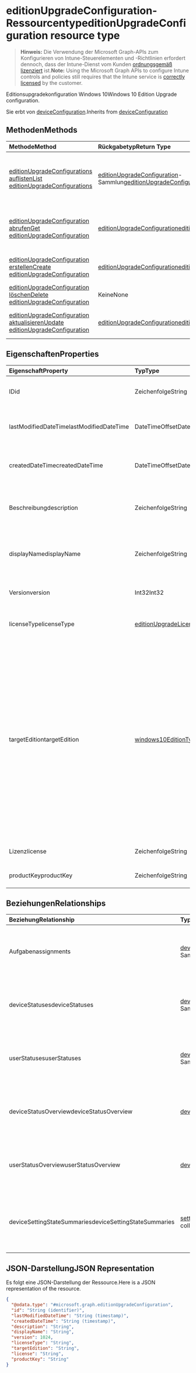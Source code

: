 # <a name="editionupgradeconfiguration-resource-type"></a><span data-ttu-id="680ba-101">editionUpgradeConfiguration-Ressourcentyp</span><span class="sxs-lookup"><span data-stu-id="680ba-101">editionUpgradeConfiguration resource type</span></span>

> <span data-ttu-id="680ba-102">**Hinweis:** Die Verwendung der Microsoft Graph-APIs zum Konfigurieren von Intune-Steuerelementen und -Richtlinien erfordert dennoch, dass der Intune-Dienst vom Kunden [ordnungsgemäß lizenziert](https://go.microsoft.com/fwlink/?linkid=839381) ist.</span><span class="sxs-lookup"><span data-stu-id="680ba-102">**Note:** Using the Microsoft Graph APIs to configure Intune controls and policies still requires that the Intune service is [correctly licensed](https://go.microsoft.com/fwlink/?linkid=839381) by the customer.</span></span>

<span data-ttu-id="680ba-103">Editionsupgradekonfiguration Windows 10</span><span class="sxs-lookup"><span data-stu-id="680ba-103">Windows 10 Edition Upgrade configuration.</span></span>

<span data-ttu-id="680ba-104">Sie erbt von [deviceConfiguration](../resources/intune_deviceconfig_deviceconfiguration.md).</span><span class="sxs-lookup"><span data-stu-id="680ba-104">Inherits from [deviceConfiguration](../resources/intune_deviceconfig_deviceconfiguration.md)</span></span>

## <a name="methods"></a><span data-ttu-id="680ba-105">Methoden</span><span class="sxs-lookup"><span data-stu-id="680ba-105">Methods</span></span>
|<span data-ttu-id="680ba-106">Methode</span><span class="sxs-lookup"><span data-stu-id="680ba-106">Method</span></span>|<span data-ttu-id="680ba-107">Rückgabetyp</span><span class="sxs-lookup"><span data-stu-id="680ba-107">Return Type</span></span>|<span data-ttu-id="680ba-108">Beschreibung</span><span class="sxs-lookup"><span data-stu-id="680ba-108">Description</span></span>|
|:---|:---|:---|
|[<span data-ttu-id="680ba-109">editionUpgradeConfigurations auflisten</span><span class="sxs-lookup"><span data-stu-id="680ba-109">List editionUpgradeConfigurations</span></span>](../api/intune_deviceconfig_editionupgradeconfiguration_list.md)|<span data-ttu-id="680ba-110">[editionUpgradeConfiguration](../resources/intune_deviceconfig_editionupgradeconfiguration.md)-Sammlung</span><span class="sxs-lookup"><span data-stu-id="680ba-110">[editionUpgradeConfiguration](../resources/intune_deviceconfig_editionupgradeconfiguration.md) collection</span></span>|<span data-ttu-id="680ba-111">Auflisten von Eigenschaften und Beziehungen der [editionUpgradeConfiguration](../resources/intune_deviceconfig_editionupgradeconfiguration.md)-Objekte.</span><span class="sxs-lookup"><span data-stu-id="680ba-111">List properties and relationships of the [editionUpgradeConfiguration](../resources/intune_deviceconfig_editionupgradeconfiguration.md) objects.</span></span>|
|[<span data-ttu-id="680ba-112">editionUpgradeConfiguration abrufen</span><span class="sxs-lookup"><span data-stu-id="680ba-112">Get editionUpgradeConfiguration</span></span>](../api/intune_deviceconfig_editionupgradeconfiguration_get.md)|[<span data-ttu-id="680ba-113">editionUpgradeConfiguration</span><span class="sxs-lookup"><span data-stu-id="680ba-113">editionUpgradeConfiguration</span></span>](../resources/intune_deviceconfig_editionupgradeconfiguration.md)|<span data-ttu-id="680ba-114">Lesen von Eigenschaften und Beziehungen des [editionUpgradeConfiguration](../resources/intune_deviceconfig_editionupgradeconfiguration.md)-Objekts.</span><span class="sxs-lookup"><span data-stu-id="680ba-114">Read properties and relationships of the [editionUpgradeConfiguration](../resources/intune_deviceconfig_editionupgradeconfiguration.md) object.</span></span>|
|[<span data-ttu-id="680ba-115">editionUpgradeConfiguration erstellen</span><span class="sxs-lookup"><span data-stu-id="680ba-115">Create editionUpgradeConfiguration</span></span>](../api/intune_deviceconfig_editionupgradeconfiguration_create.md)|[<span data-ttu-id="680ba-116">editionUpgradeConfiguration</span><span class="sxs-lookup"><span data-stu-id="680ba-116">editionUpgradeConfiguration</span></span>](../resources/intune_deviceconfig_editionupgradeconfiguration.md)|<span data-ttu-id="680ba-117">Erstellen eines neuen [editionUpgradeConfiguration](../resources/intune_deviceconfig_editionupgradeconfiguration.md)-Objekts.</span><span class="sxs-lookup"><span data-stu-id="680ba-117">Create a new [editionUpgradeConfiguration](../resources/intune_deviceconfig_editionupgradeconfiguration.md) object.</span></span>|
|[<span data-ttu-id="680ba-118">editionUpgradeConfiguration löschen</span><span class="sxs-lookup"><span data-stu-id="680ba-118">Delete editionUpgradeConfiguration</span></span>](../api/intune_deviceconfig_editionupgradeconfiguration_delete.md)|<span data-ttu-id="680ba-119">Keine</span><span class="sxs-lookup"><span data-stu-id="680ba-119">None</span></span>|<span data-ttu-id="680ba-120">Löscht eine [editionUpgradeConfiguration](../resources/intune_deviceconfig_editionupgradeconfiguration.md).</span><span class="sxs-lookup"><span data-stu-id="680ba-120">Deletes a [editionUpgradeConfiguration](../resources/intune_deviceconfig_editionupgradeconfiguration.md).</span></span>|
|[<span data-ttu-id="680ba-121">editionUpgradeConfiguration aktualisieren</span><span class="sxs-lookup"><span data-stu-id="680ba-121">Update editionUpgradeConfiguration</span></span>](../api/intune_deviceconfig_editionupgradeconfiguration_update.md)|[<span data-ttu-id="680ba-122">editionUpgradeConfiguration</span><span class="sxs-lookup"><span data-stu-id="680ba-122">editionUpgradeConfiguration</span></span>](../resources/intune_deviceconfig_editionupgradeconfiguration.md)|<span data-ttu-id="680ba-123">Aktualisieren der Eigenschaften eines [editionUpgradeConfiguration](../resources/intune_deviceconfig_editionupgradeconfiguration.md)-Objekts.</span><span class="sxs-lookup"><span data-stu-id="680ba-123">Update the properties of a [editionUpgradeConfiguration](../resources/intune_deviceconfig_editionupgradeconfiguration.md) object.</span></span>|

## <a name="properties"></a><span data-ttu-id="680ba-124">Eigenschaften</span><span class="sxs-lookup"><span data-stu-id="680ba-124">Properties</span></span>
|<span data-ttu-id="680ba-125">Eigenschaft</span><span class="sxs-lookup"><span data-stu-id="680ba-125">Property</span></span>|<span data-ttu-id="680ba-126">Typ</span><span class="sxs-lookup"><span data-stu-id="680ba-126">Type</span></span>|<span data-ttu-id="680ba-127">Beschreibung</span><span class="sxs-lookup"><span data-stu-id="680ba-127">Description</span></span>|
|:---|:---|:---|
|<span data-ttu-id="680ba-128">ID</span><span class="sxs-lookup"><span data-stu-id="680ba-128">id</span></span>|<span data-ttu-id="680ba-129">Zeichenfolge</span><span class="sxs-lookup"><span data-stu-id="680ba-129">String</span></span>|<span data-ttu-id="680ba-130">Schlüssel der Entität</span><span class="sxs-lookup"><span data-stu-id="680ba-130">Key of the entity.</span></span> <span data-ttu-id="680ba-131">Geerbt von [deviceConfiguration](../resources/intune_deviceconfig_deviceconfiguration.md).</span><span class="sxs-lookup"><span data-stu-id="680ba-131">Inherited from [deviceConfiguration](../resources/intune_deviceconfig_deviceconfiguration.md)</span></span>|
|<span data-ttu-id="680ba-132">lastModifiedDateTime</span><span class="sxs-lookup"><span data-stu-id="680ba-132">lastModifiedDateTime</span></span>|<span data-ttu-id="680ba-133">DateTimeOffset</span><span class="sxs-lookup"><span data-stu-id="680ba-133">DateTimeOffset</span></span>|<span data-ttu-id="680ba-134">Datum und Uhrzeit der letzten Änderung des Objekts.</span><span class="sxs-lookup"><span data-stu-id="680ba-134">DateTime the object was last modified.</span></span> <span data-ttu-id="680ba-135">Geerbt von [deviceConfiguration](../resources/intune_deviceconfig_deviceconfiguration.md).</span><span class="sxs-lookup"><span data-stu-id="680ba-135">Inherited from [deviceConfiguration](../resources/intune_deviceconfig_deviceconfiguration.md)</span></span>|
|<span data-ttu-id="680ba-136">createdDateTime</span><span class="sxs-lookup"><span data-stu-id="680ba-136">createdDateTime</span></span>|<span data-ttu-id="680ba-137">DateTimeOffset</span><span class="sxs-lookup"><span data-stu-id="680ba-137">DateTimeOffset</span></span>|<span data-ttu-id="680ba-138">Datum und Uhrzeit der Erstellung des Objekts.</span><span class="sxs-lookup"><span data-stu-id="680ba-138">DateTime the object was created.</span></span> <span data-ttu-id="680ba-139">Geerbt von [deviceConfiguration](../resources/intune_deviceconfig_deviceconfiguration.md).</span><span class="sxs-lookup"><span data-stu-id="680ba-139">Inherited from [deviceConfiguration](../resources/intune_deviceconfig_deviceconfiguration.md)</span></span>|
|<span data-ttu-id="680ba-140">Beschreibung</span><span class="sxs-lookup"><span data-stu-id="680ba-140">description</span></span>|<span data-ttu-id="680ba-141">Zeichenfolge</span><span class="sxs-lookup"><span data-stu-id="680ba-141">String</span></span>|<span data-ttu-id="680ba-142">Beschreibung der Gerätekonfiguration (vom Administrator festgelegt).</span><span class="sxs-lookup"><span data-stu-id="680ba-142">Admin provided description of the Device Configuration.</span></span> <span data-ttu-id="680ba-143">Geerbt von [deviceConfiguration](../resources/intune_deviceconfig_deviceconfiguration.md).</span><span class="sxs-lookup"><span data-stu-id="680ba-143">Inherited from [deviceConfiguration](../resources/intune_deviceconfig_deviceconfiguration.md)</span></span>|
|<span data-ttu-id="680ba-144">displayName</span><span class="sxs-lookup"><span data-stu-id="680ba-144">displayName</span></span>|<span data-ttu-id="680ba-145">Zeichenfolge</span><span class="sxs-lookup"><span data-stu-id="680ba-145">String</span></span>|<span data-ttu-id="680ba-146">Name der Gerätekonfiguration (vom Administrator festgelegt).</span><span class="sxs-lookup"><span data-stu-id="680ba-146">Admin provided name of the device configuration.</span></span> <span data-ttu-id="680ba-147">Geerbt von [deviceConfiguration](../resources/intune_deviceconfig_deviceconfiguration.md).</span><span class="sxs-lookup"><span data-stu-id="680ba-147">Inherited from [deviceConfiguration](../resources/intune_deviceconfig_deviceconfiguration.md)</span></span>|
|<span data-ttu-id="680ba-148">Version</span><span class="sxs-lookup"><span data-stu-id="680ba-148">version</span></span>|<span data-ttu-id="680ba-149">Int32</span><span class="sxs-lookup"><span data-stu-id="680ba-149">Int32</span></span>|<span data-ttu-id="680ba-150">Version der Gerätekonfiguration.</span><span class="sxs-lookup"><span data-stu-id="680ba-150">Version of the device configuration.</span></span> <span data-ttu-id="680ba-151">Geerbt von [deviceConfiguration](../resources/intune_deviceconfig_deviceconfiguration.md).</span><span class="sxs-lookup"><span data-stu-id="680ba-151">Inherited from [deviceConfiguration](../resources/intune_deviceconfig_deviceconfiguration.md)</span></span>|
|<span data-ttu-id="680ba-152">licenseType</span><span class="sxs-lookup"><span data-stu-id="680ba-152">licenseType</span></span>|[<span data-ttu-id="680ba-153">editionUpgradeLicenseType</span><span class="sxs-lookup"><span data-stu-id="680ba-153">editionUpgradeLicenseType</span></span>](../resources/intune_deviceconfig_editionupgradelicensetype.md)|<span data-ttu-id="680ba-154">Typ der Edition Upgrade-Lizenz.</span><span class="sxs-lookup"><span data-stu-id="680ba-154">Edition Upgrade License Type.</span></span> <span data-ttu-id="680ba-155">Mögliche Werte sind: `productKey`, `licenseFile`.</span><span class="sxs-lookup"><span data-stu-id="680ba-155">The possible values are:</span></span>|
|<span data-ttu-id="680ba-156">targetEdition</span><span class="sxs-lookup"><span data-stu-id="680ba-156">targetEdition</span></span>|[<span data-ttu-id="680ba-157">windows10EditionType</span><span class="sxs-lookup"><span data-stu-id="680ba-157">windows10EditionType</span></span>](../resources/intune_deviceconfig_windows10editiontype.md)|<span data-ttu-id="680ba-158">Zieledition von Edition Upgrade.</span><span class="sxs-lookup"><span data-stu-id="680ba-158">Edition Upgrade Target Edition.</span></span> <span data-ttu-id="680ba-159">Die möglichen Werte sind: `windows10Enterprise`, `windows10EnterpriseN`, `windows10Education`, `windows10EducationN`, `windows10MobileEnterprise`, `windows10HolographicEnterprise`, `windows10Professional`, `windows10ProfessionalN`, `windows10ProfessionalEducation`, `windows10ProfessionalEducationN`, `windows10ProfessionalWorkstation`, `windows10ProfessionalWorkstationN`.</span><span class="sxs-lookup"><span data-stu-id="680ba-159">The possible values are `windows10Enterprise`, `windows10EnterpriseN`, `windows10Education`, `windows10EducationN`, `windows10MobileEnterprise`, `windows10HolographicEnterprise`, `windows10Professional`, `windows10ProfessionalN`, `windows10ProfessionalEducation`, `windows10ProfessionalEducationN`, `windows10ProfessionalWorkstation`, or `windows10ProfessionalWorkstationN`.</span></span>|
|<span data-ttu-id="680ba-160">Lizenz</span><span class="sxs-lookup"><span data-stu-id="680ba-160">license</span></span>|<span data-ttu-id="680ba-161">Zeichenfolge</span><span class="sxs-lookup"><span data-stu-id="680ba-161">String</span></span>|<span data-ttu-id="680ba-162">Inhalt der Edition Upgrade-Lizenzdatei</span><span class="sxs-lookup"><span data-stu-id="680ba-162">Edition Upgrade License File Content.</span></span>|
|<span data-ttu-id="680ba-163">productKey</span><span class="sxs-lookup"><span data-stu-id="680ba-163">productKey</span></span>|<span data-ttu-id="680ba-164">Zeichenfolge</span><span class="sxs-lookup"><span data-stu-id="680ba-164">String</span></span>|<span data-ttu-id="680ba-165">Produktschlüssel des Editionsupgrades.</span><span class="sxs-lookup"><span data-stu-id="680ba-165">Edition Upgrade Product Key.</span></span>|

## <a name="relationships"></a><span data-ttu-id="680ba-166">Beziehungen</span><span class="sxs-lookup"><span data-stu-id="680ba-166">Relationships</span></span>
|<span data-ttu-id="680ba-167">Beziehung</span><span class="sxs-lookup"><span data-stu-id="680ba-167">Relationship</span></span>|<span data-ttu-id="680ba-168">Typ</span><span class="sxs-lookup"><span data-stu-id="680ba-168">Type</span></span>|<span data-ttu-id="680ba-169">Beschreibung</span><span class="sxs-lookup"><span data-stu-id="680ba-169">Description</span></span>|
|:---|:---|:---|
|<span data-ttu-id="680ba-170">Aufgaben</span><span class="sxs-lookup"><span data-stu-id="680ba-170">assignments</span></span>|<span data-ttu-id="680ba-171">[deviceConfigurationAssignment](../resources/intune_deviceconfig_deviceconfigurationassignment.md)-Sammlung</span><span class="sxs-lookup"><span data-stu-id="680ba-171">[deviceConfigurationAssignment](../resources/intune_deviceconfig_deviceconfigurationassignment.md) collection</span></span>|<span data-ttu-id="680ba-172">Liste der Zuweisungen für das Gerätekonfigurationsprofil.</span><span class="sxs-lookup"><span data-stu-id="680ba-172">The list of assignments for the device configuration profile.</span></span> <span data-ttu-id="680ba-173">Geerbt von [deviceConfiguration](../resources/intune_deviceconfig_deviceconfiguration.md).</span><span class="sxs-lookup"><span data-stu-id="680ba-173">Inherited from [deviceConfiguration](../resources/intune_deviceconfig_deviceconfiguration.md)</span></span>|
|<span data-ttu-id="680ba-174">deviceStatuses</span><span class="sxs-lookup"><span data-stu-id="680ba-174">deviceStatuses</span></span>|<span data-ttu-id="680ba-175">[deviceConfigurationDeviceStatus](../resources/intune_deviceconfig_deviceconfigurationdevicestatus.md)-Sammlung</span><span class="sxs-lookup"><span data-stu-id="680ba-175">[deviceConfigurationDeviceStatus](../resources/intune_deviceconfig_deviceconfigurationdevicestatus.md) collection</span></span>|<span data-ttu-id="680ba-176">Installationsstatus der Gerätekonfiguration nach Gerät.</span><span class="sxs-lookup"><span data-stu-id="680ba-176">Device configuration installation status by device.</span></span> <span data-ttu-id="680ba-177">Geerbt von [deviceConfiguration](../resources/intune_deviceconfig_deviceconfiguration.md).</span><span class="sxs-lookup"><span data-stu-id="680ba-177">Inherited from [deviceConfiguration](../resources/intune_deviceconfig_deviceconfiguration.md)</span></span>|
|<span data-ttu-id="680ba-178">userStatuses</span><span class="sxs-lookup"><span data-stu-id="680ba-178">userStatuses</span></span>|<span data-ttu-id="680ba-179">[deviceConfigurationUserStatus](../resources/intune_deviceconfig_deviceconfigurationuserstatus.md)-Sammlung</span><span class="sxs-lookup"><span data-stu-id="680ba-179">[deviceConfigurationUserStatus](../resources/intune_deviceconfig_deviceconfigurationuserstatus.md) collection</span></span>|<span data-ttu-id="680ba-180">Installationsstatus der Gerätekonfiguration nach Benutzer.</span><span class="sxs-lookup"><span data-stu-id="680ba-180">Device configuration installation stauts by user.</span></span> <span data-ttu-id="680ba-181">Geerbt von [deviceConfiguration](../resources/intune_deviceconfig_deviceconfiguration.md)</span><span class="sxs-lookup"><span data-stu-id="680ba-181">Inherited from [deviceConfiguration](../resources/intune_deviceconfig_deviceconfiguration.md)</span></span>|
|<span data-ttu-id="680ba-182">deviceStatusOverview</span><span class="sxs-lookup"><span data-stu-id="680ba-182">deviceStatusOverview</span></span>|[<span data-ttu-id="680ba-183">deviceConfigurationDeviceOverview</span><span class="sxs-lookup"><span data-stu-id="680ba-183">deviceConfigurationDeviceOverview</span></span>](../resources/intune_deviceconfig_deviceconfigurationdeviceoverview.md)|<span data-ttu-id="680ba-184">Übersicht über den Status der Gerätekonfiguration nach Gerät. Geerbt von [deviceConfiguration](../resources/intune_deviceconfig_deviceconfiguration.md).</span><span class="sxs-lookup"><span data-stu-id="680ba-184">Device Configuration devices status overview Inherited from [deviceConfiguration](../resources/intune_deviceconfig_deviceconfiguration.md)</span></span>|
|<span data-ttu-id="680ba-185">userStatusOverview</span><span class="sxs-lookup"><span data-stu-id="680ba-185">userStatusOverview</span></span>|[<span data-ttu-id="680ba-186">deviceConfigurationUserOverview</span><span class="sxs-lookup"><span data-stu-id="680ba-186">deviceConfigurationUserOverview</span></span>](../resources/intune_deviceconfig_deviceconfigurationuseroverview.md)|<span data-ttu-id="680ba-187">Übersicht über den Status der Gerätekonfiguration nach Benutzer. Geerbt von [deviceConfiguration](../resources/intune_deviceconfig_deviceconfiguration.md).</span><span class="sxs-lookup"><span data-stu-id="680ba-187">Device Configuration users status overview Inherited from [deviceConfiguration](../resources/intune_deviceconfig_deviceconfiguration.md)</span></span>|
|<span data-ttu-id="680ba-188">deviceSettingStateSummaries</span><span class="sxs-lookup"><span data-stu-id="680ba-188">deviceSettingStateSummaries</span></span>|<span data-ttu-id="680ba-189">[settingStateDeviceSummary](../resources/intune_deviceconfig_settingstatedevicesummary.md)-Sammlung</span><span class="sxs-lookup"><span data-stu-id="680ba-189">[settingStateDeviceSummary](../resources/intune_deviceconfig_settingstatedevicesummary.md) collection</span></span>|<span data-ttu-id="680ba-190">Übersicht über den Einstellungsstatus für die Gerätekonfiguration nach Gerät. Geerbt von [deviceConfiguration](../resources/intune_deviceconfig_deviceconfiguration.md)</span><span class="sxs-lookup"><span data-stu-id="680ba-190">Device Configuration Setting State Device Summary Inherited from [deviceConfiguration](../resources/intune_deviceconfig_deviceconfiguration.md)</span></span>|

## <a name="json-representation"></a><span data-ttu-id="680ba-191">JSON-Darstellung</span><span class="sxs-lookup"><span data-stu-id="680ba-191">JSON Representation</span></span>
<span data-ttu-id="680ba-192">Es folgt eine JSON-Darstellung der Ressource.</span><span class="sxs-lookup"><span data-stu-id="680ba-192">Here is a JSON representation of the resource.</span></span>
<!--{
  "blockType": "resource",
  "keyProperty": "id",
  "baseType": "microsoft.graph.deviceConfiguration",
  "@odata.type": "microsoft.graph.editionUpgradeConfiguration"
}-->
``` json
{
  "@odata.type": "#microsoft.graph.editionUpgradeConfiguration",
  "id": "String (identifier)",
  "lastModifiedDateTime": "String (timestamp)",
  "createdDateTime": "String (timestamp)",
  "description": "String",
  "displayName": "String",
  "version": 1024,
  "licenseType": "String",
  "targetEdition": "String",
  "license": "String",
  "productKey": "String"
}
```



